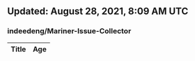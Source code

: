 ## Updated: August 28, 2021, 8:09 AM UTC


### indeedeng/Mariner-Issue-Collector
|**Title**|**Age**|
|:----|:----|